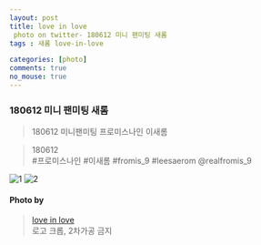 ```yaml
---
layout: post
title: love in love
 photo on twitter- 180612 미니 팬미팅 새롬
tags : 새롬 love-in-love

categories: [photo]
comments: true
no_mouse: true
---
```



###  180612 미니 팬미팅 새롬

> 180612 미니팬미팅 프로미스나인 이새롬

> 180612  
#프로미스나인 #이새롬 #fromis_9 #leesaerom @realfromis_9

![1](https://pbs.twimg.com/media/Dff6ylIV4AAHzdA.jpg)
![2](https://pbs.twimg.com/media/Dff6zhhUYAABU2L.jpg)

#### Photo by
> [love in love](https://twitter.com/leesaerom0107)  
로고 크롭, 2차가공 금지
